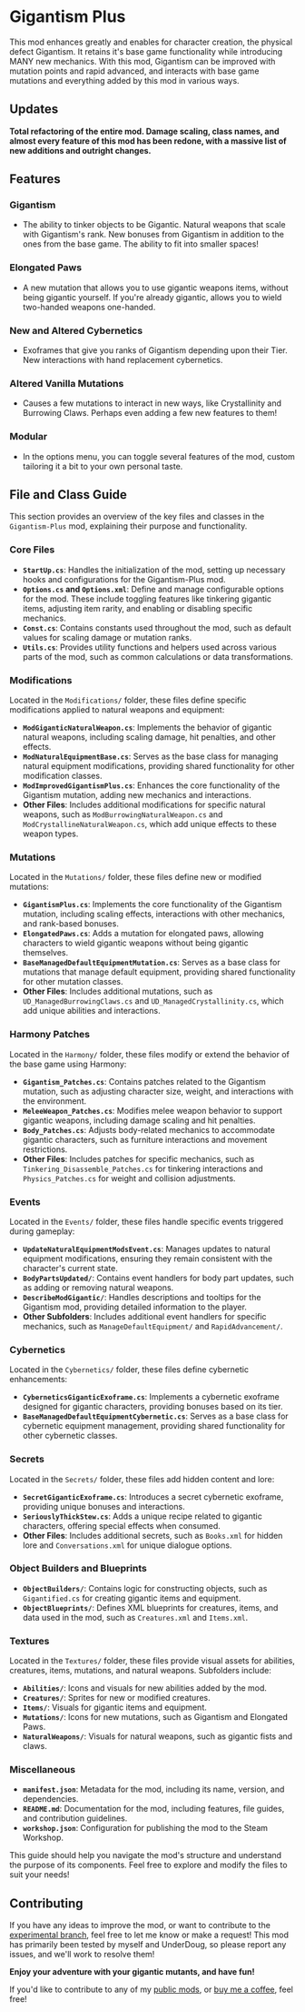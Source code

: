 # Gigantism Plus
This mod enhances greatly and enables for character creation, the physical defect Gigantism. It retains it's base game functionality while introducing MANY new mechanics. With this mod, Gigantism can be improved with mutation points and rapid advanced, and interacts with base game mutations and everything added by this mod in various ways.

## Updates
**Total refactoring of the entire mod. Damage scaling, class names, and almost every feature of this mod has been redone, with a massive list of new additions and outright changes.**

## Features

### Gigantism
- The ability to tinker objects to be Gigantic. Natural weapons that scale with Gigantism's rank. New bonuses from Gigantism in addition to the ones from the base game. The ability to fit into smaller spaces!

### Elongated Paws
- A new mutation that allows you to use gigantic weapons items, without being gigantic yourself. If you're already gigantic, allows you to wield two-handed weapons one-handed.

### New and Altered Cybernetics
- Exoframes that give you ranks of Gigantism depending upon their Tier. New interactions with hand replacement cybernetics.

### Altered Vanilla Mutations
- Causes a few mutations to interact in new ways, like Crystallinity and Burrowing Claws. Perhaps even adding a few new features to them!

### Modular
- In the options menu, you can toggle several features of the mod, custom tailoring it a bit to your own personal taste.

## File and Class Guide
This section provides an overview of the key files and classes in the `Gigantism-Plus` mod, explaining their purpose and functionality.

### Core Files
- **`StartUp.cs`**: Handles the initialization of the mod, setting up necessary hooks and configurations for the Gigantism-Plus mod.
- **`Options.cs` and `Options.xml`**: Define and manage configurable options for the mod. These include toggling features like tinkering gigantic items, adjusting item rarity, and enabling or disabling specific mechanics.
- **`Const.cs`**: Contains constants used throughout the mod, such as default values for scaling damage or mutation ranks.
- **`Utils.cs`**: Provides utility functions and helpers used across various parts of the mod, such as common calculations or data transformations.

### Modifications
Located in the `Modifications/` folder, these files define specific modifications applied to natural weapons and equipment:
- **`ModGiganticNaturalWeapon.cs`**: Implements the behavior of gigantic natural weapons, including scaling damage, hit penalties, and other effects.
- **`ModNaturalEquipmentBase.cs`**: Serves as the base class for managing natural equipment modifications, providing shared functionality for other modification classes.
- **`ModImprovedGigantismPlus.cs`**: Enhances the core functionality of the Gigantism mutation, adding new mechanics and interactions.
- **Other Files**: Includes additional modifications for specific natural weapons, such as `ModBurrowingNaturalWeapon.cs` and `ModCrystallineNaturalWeapon.cs`, which add unique effects to these weapon types.

### Mutations
Located in the `Mutations/` folder, these files define new or modified mutations:
- **`GigantismPlus.cs`**: Implements the core functionality of the Gigantism mutation, including scaling effects, interactions with other mechanics, and rank-based bonuses.
- **`ElongatedPaws.cs`**: Adds a mutation for elongated paws, allowing characters to wield gigantic weapons without being gigantic themselves.
- **`BaseManagedDefaultEquipmentMutation.cs`**: Serves as a base class for mutations that manage default equipment, providing shared functionality for other mutation classes.
- **Other Files**: Includes additional mutations, such as `UD_ManagedBurrowingClaws.cs` and `UD_ManagedCrystallinity.cs`, which add unique abilities and interactions.

### Harmony Patches
Located in the `Harmony/` folder, these files modify or extend the behavior of the base game using Harmony:
- **`Gigantism_Patches.cs`**: Contains patches related to the Gigantism mutation, such as adjusting character size, weight, and interactions with the environment.
- **`MeleeWeapon_Patches.cs`**: Modifies melee weapon behavior to support gigantic weapons, including damage scaling and hit penalties.
- **`Body_Patches.cs`**: Adjusts body-related mechanics to accommodate gigantic characters, such as furniture interactions and movement restrictions.
- **Other Files**: Includes patches for specific mechanics, such as `Tinkering_Disassemble_Patches.cs` for tinkering interactions and `Physics_Patches.cs` for weight and collision adjustments.

### Events
Located in the `Events/` folder, these files handle specific events triggered during gameplay:
- **`UpdateNaturalEquipmentModsEvent.cs`**: Manages updates to natural equipment modifications, ensuring they remain consistent with the character's current state.
- **`BodyPartsUpdated/`**: Contains event handlers for body part updates, such as adding or removing natural weapons.
- **`DescribeModGigantic/`**: Handles descriptions and tooltips for the Gigantism mod, providing detailed information to the player.
- **Other Subfolders**: Includes additional event handlers for specific mechanics, such as `ManageDefaultEquipment/` and `RapidAdvancement/`.

### Cybernetics
Located in the `Cybernetics/` folder, these files define cybernetic enhancements:
- **`CyberneticsGiganticExoframe.cs`**: Implements a cybernetic exoframe designed for gigantic characters, providing bonuses based on its tier.
- **`BaseManagedDefaultEquipmentCybernetic.cs`**: Serves as a base class for cybernetic equipment management, providing shared functionality for other cybernetic classes.

### Secrets
Located in the `Secrets/` folder, these files add hidden content and lore:
- **`SecretGiganticExoframe.cs`**: Introduces a secret cybernetic exoframe, providing unique bonuses and interactions.
- **`SeriouslyThickStew.cs`**: Adds a unique recipe related to gigantic characters, offering special effects when consumed.
- **Other Files**: Includes additional secrets, such as `Books.xml` for hidden lore and `Conversations.xml` for unique dialogue options.

### Object Builders and Blueprints
- **`ObjectBuilders/`**: Contains logic for constructing objects, such as `Gigantified.cs` for creating gigantic items and equipment.
- **`ObjectBlueprints/`**: Defines XML blueprints for creatures, items, and data used in the mod, such as `Creatures.xml` and `Items.xml`.

### Textures
Located in the `Textures/` folder, these files provide visual assets for abilities, creatures, items, mutations, and natural weapons. Subfolders include:
- **`Abilities/`**: Icons and visuals for new abilities added by the mod.
- **`Creatures/`**: Sprites for new or modified creatures.
- **`Items/`**: Visuals for gigantic items and equipment.
- **`Mutations/`**: Icons for new mutations, such as Gigantism and Elongated Paws.
- **`NaturalWeapons/`**: Visuals for natural weapons, such as gigantic fists and claws.

### Miscellaneous
- **`manifest.json`**: Metadata for the mod, including its name, version, and dependencies.
- **`README.md`**: Documentation for the mod, including features, file guides, and contribution guidelines.
- **`workshop.json`**: Configuration for publishing the mod to the Steam Workshop.

This guide should help you navigate the mod's structure and understand the purpose of its components. Feel free to explore and modify the files to suit your needs!

## Contributing

If you have any ideas to improve the mod, or want to contribute to the [experimental branch](https://https://github.com/hyd-n-plyn-syt/Gigantism-Plus/tree/experimental), feel free to let me know or make a request! This mod has primarily been tested by myself and UnderDoug, so please report any issues, and we'll work to resolve them!

**Enjoy your adventure with your gigantic mutants, and have fun!**

If you'd like to contribute to any of my [public mods](https://github.com/hyd-n-plyn-syt?tab=repositories), or [buy me a coffee](https://ko-fi.com/hydnplynsyt), feel free!